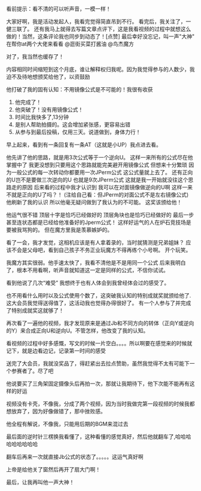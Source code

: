 看前提示：看不清的可以听声音，一模一样！


大家好啊，我是活动发起人，我看完觉得简直吊到不行。
看完后，我关注了，一健三联了。
还有我马上就得去写篇文章点评下，这是我看视频的过程中就想这么做的！当然，这条评论我也同步到动态了！[点赞]
最后幸好没忘记，叫一声"大神"
在帮你at两个大佬来看看
@逛街买菜打酱油
@鸟杰魔方

对了，我当然也缓存了！

内容相同时间缩短到这个月底，谁让解释权归我呢。因为我觉得参与的人数少，我迫不及待地想颁奖给他了，以资鼓励

他打破了我的固有认知：不用镜像公式是不可能的！我很有收获

1. 他完成了！
2. 他突破了！没有用镜像公式！
3. 时间比我快多了,13分钟
4. 是别人帮助拍摄的。这会增加紧张感，更容易出错
5. 从参与到最后投稿，仅用三天。说道做到，身体力行！





早上起来，看到有一条回复有一条AT（这就是小UP）我点进去看。

他先讲了他的思路，就是用3次公式等于一个逆向U。
这样一来所有的公式尽在他掌握中了
我更没想到只要用这个思路就能完美避开用镜像公式
但想来十分繁琐
因为一般公式的每一次转动你都要用一次JPerm公式
这公式量就上去了。
还有正向的U岂不是要做三次逆向的U
也就是9次JPerm公式
这就是我一开始就没往这个思路走的原因
后来看的过程中我才认识到
我可以在对面镜像做逆向的U啊
这样一来不就是正向的U了吗？！
(注给自己看：但JPerm的对面公式不是左右镜像公式)
他刷新了我的认识
所以他毫无疑问做到了我认为的不可能。
这奖该颁给他！


他运气很不错
顶层十字是恰巧已经做好的
顶层角块也是恰巧已经做好的
最后一步甚至连状态都是已经给他准备好的Jperm公式！
这样好运气的人在炉石竞技场是要被我骂狗的。
但在魔方里我是羡慕嫉妒的。

看了一会，我才发觉，这相机应该是有人拿着录的，当时就猜测是兄弟姐妹？
应该不会是父母吧，看到自己孩子不务正业玩魔方不得再练个小号啊。
开个玩笑。

我魔方其实很弱。他手速太快了，我看不清他是不是用同一个公式
后来我明白了，根本不用看啊，听声音就知道这一定是同样的公式，不信你试试。


看到他说了几次“难受”
我想终于也有人体会到我曾经体会过的感受了。


也不用看什么用时以及公式使用个数了，这突破我认知的特别成就奖就颁给他了.这大会员我觉得送得值了，这活动我也觉得办得很好了。
有一个人参与了并完成了特别成就奖这就够了！


再次看了一遍他的视频，我才发现原来是通过Jb和不同方向的转体（正向Y或逆向的Y）来合成正向U和逆向U。不管怎样，他改变了我的认知。


看视频的过程中好多感慨，写文的时候一片空白。。。。所以啊要在感觉来的时候就记下，就是边看边记，记录第一时间的感受


送完了大会员，我就没奖品了，得赶紧出去拉点赞助，虽然我觉得不太有可能下一个参赛者了。尽了吧


他说要买了三角架固定摄像头后再拍一次，那就让我期待下，他下次能不能再有这样的好运


视频没有卡壳，不像我，分成了两个视频，因为当时我做完第一段视频的时候我都想放弃了，因为好像做错了，那中挫败感。

他全程有解说，不像我，只能用后期的BGM来混过去


最后面的逆时针三楞换我看懂了，这种看懂的感觉真好，然后他就翻车了,哈哈哈哈哈哈哈哈哈


翻车后再来一次就直接Jb公式的状态了。。。。。这运气真好啊


上帝是给他关了窗然后再开了扇大门啊！


最后，让我再叫他一声大神！
